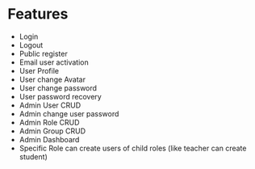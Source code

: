 # Features

- Login
- Logout
- Public register
- Email user activation
- User Profile
- User change Avatar
- User change password
- User password recovery
- Admin User CRUD
- Admin change user password
- Admin Role CRUD
- Admin Group CRUD
- Admin Dashboard
- Specific Role can create users of child roles (like teacher can create student)